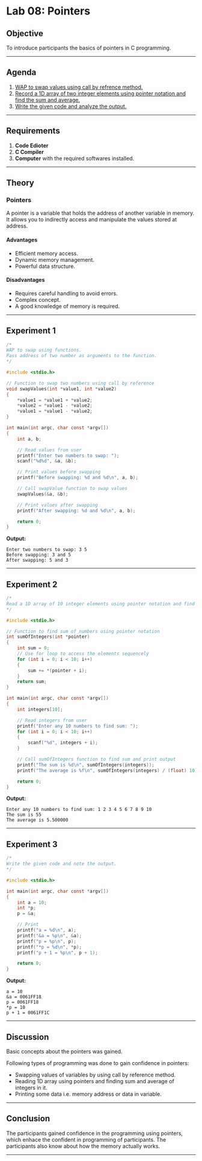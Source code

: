# Lab 08: Pointers

## Objective
To introduce participants the basics of pointers in C programming.

---

## Agenda
1. [WAP to swap values using call by refrence method.](./01-swap-using-call-by-reference.c)
2. [Record a 1D array of two integer elements using pointer notation and find the sum and average.](./02-sum-and-average-of-numbers-using-pointers.c)
3. [Write the given code and analyze the output.](./03-pointers-and-memory.c)

---

## Requirements
1. **Code Edioter**
2. **C Compiler**
3. **Computer** with the required softwares installed.

---

## Theory

### Pointers
A pointer is a variable that holds the address of another variable in memory. It allows you to indirectly access and manipulate the values stored at address.

#### Advantages
- Efficient memory access.
- Dynamic memory management.
- Powerful data structure.

#### Disadvantages
- Requires careful handling to avoid errors.
- Complex concept.
- A good knowledge of memory is required.

---

## Experiment 1
```c
/*
WAP to swap using functions.
Pass address of two number as arguments to the function.
*/

#include <stdio.h>

// Function to swap two numbers using call by reference
void swapValues(int *value1, int *value2)
{
    *value1 = *value1 + *value2;
    *value2 = *value1 - *value2;
    *value1 = *value1 - *value2;
}

int main(int argc, char const *argv[])
{
    int a, b;

    // Read values from user
    printf("Enter two numbers to swap: ");
    scanf("%d%d", &a, &b);

    // Print values before swapping
    printf("Before swapping: %d and %d\n", a, b);

    // Call swapValue function to swap values
    swapValues(&a, &b);

    // Print values after swapping
    printf("After swapping: %d and %d\n", a, b);

    return 0;
}
```

**Output:**
```output
Enter two numbers to swap: 3 5
Before swapping: 3 and 5
After swapping: 5 and 3
```

---

## Experiment 2
```c
/*
Read a 1D array of 10 integer elements using pointer notation and find sum and average of the elements.
*/

#include <stdio.h>

// Function to find sum of numbers using pointer notation
int sumOfIntegers(int *pointer)
{
    int sum = 0;
    // Use for loop to access the elements sequencely
    for (int i = 0; i < 10; i++)
    {
        sum += *(pointer + i);
    }
    return sum;
}

int main(int argc, char const *argv[])
{
    int integers[10];

    // Read integers from user
    printf("Enter any 10 numbers to find sum: ");
    for (int i = 0; i < 10; i++)
    {
        scanf("%d", integers + i);
    }

    // Call sumOfIntegers function to find sum and print output
    printf("The sum is %d\n", sumOfIntegers(integers));
    printf("The average is %f\n", sumOfIntegers(integers) / (float) 10);

    return 0;
}
```

**Output:**
```output
Enter any 10 numbers to find sum: 1 2 3 4 5 6 7 8 9 10
The sum is 55
The average is 5.500000
```

---

## Experiment 3
```c
/*
Write the given code and note the output.
*/

#include <stdio.h>

int main(int argc, char const *argv[])
{
    int a = 10;
    int *p;
    p = &a;

    // Print
    printf("a = %d\n", a);
    printf("&a = %p\n", &a);
    printf("p = %p\n", p);
    printf("*p = %d\n", *p);
    printf("p + 1 = %p\n", p + 1);

    return 0;
}
```

**Output:**
```output
a = 10
&a = 0061FF18
p = 0061FF18
*p = 10
p + 1 = 0061FF1C
```

---

## Discussion
Basic concepts about the pointers was gained.

Following types of programming was done to gain confidence in pointers:
- Swapping values of variables by using call by reference method.
- Reading 1D array using pointers and finding sum and average of integers in it.
- Printing some data i.e. memory address or data in variable.

---

## Conclusion
The participants gained confidence in the programming using pointers, which enhace the confident in programming of participants. The participants also know about how the memory actually works.

---
